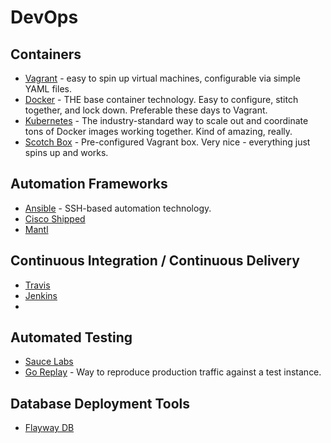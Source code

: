 # DevOps

## Containers

- [Vagrant](http://www.vagrantup.com) - easy to spin up virtual machines, configurable via simple YAML files.
- [Docker](https://www.docker.com) - THE base container technology. Easy to configure, stitch together, and lock down. Preferable these days to Vagrant.
- [Kubernetes](https://kubernetes.io/) - The industry-standard way to scale out and coordinate tons of Docker images working together. Kind of amazing, really.
- [Scotch Box](https://box.scotch.io/) - Pre-configured Vagrant box. Very nice - everything just spins up and works. 

## Automation Frameworks
 
- [Ansible](https://www.ansible.com/) - SSH-based automation technology.
- [Cisco Shipped](https://ciscoshipped.io/)
- [Mantl](http://mantl.io/)

## Continuous Integration / Continuous Delivery

- [Travis](https://travis-ci.org/)
- [Jenkins](https://jenkins.io/)
- 

## Automated Testing

- [Sauce Labs](https://saucelabs.com/open-source)
- [Go Replay](https://goreplay.org/) - Way to reproduce production traffic against a test instance. 

## Database Deployment Tools

- [Flayway DB](https://flywaydb.org/)

